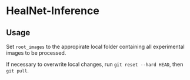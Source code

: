 # HealNet-Inference
## Usage
Set `root_images` to the appropirate local folder containing all experimental images to be processed.

If necessary to overwrite local changes, run `git reset --hard HEAD`, then `git pull`.
